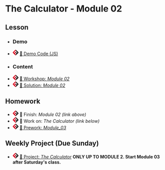 # The Calculator - Module 02

## Lesson
<!-- - ![FSA](/logo.png) [📺 Lecture]() -->
- ### Demo
- ![FSA](/logo.png) [👾 Demo Code (JS)](app.js)
- ### Content
- ![FSA](/logo.png) [🔬 Workshop: *Module 02*](https://learn.fullstackacademy.com/workshop/5e45668c295c680004732b36/landing)
- ![FSA](/logo.png) [👾 Solution: *Module 02*](https://learn.fullstackacademy.com/workshop/5e45668c295c680004732b36/content/5e45668d295c680004732b49/text)

## Homework
- ![FSA](/logo.png) 🔬 Finish: *Module 02 (link above)*
- ![FSA](/logo.png) 🔬 Work on: *The Calculator (link below)*
- ![FSA](/logo.png) [📖 Prework: *Module_03*](https://learn.fullstackacademy.com/workshop/5e45669b295c680004732b55/content/5e45669c295c680004732b5c/text)

## Weekly Project (Due Sunday)
- ![FSA](/logo.png) [🔬 Project: *The Calculator*](https://learn.fullstackacademy.com/workshop/5e43292f3b9652000405936b/content/5e43292f3b9652000405937b/text) __ONLY UP TO MODULE 2. Start Module 03 after Saturday's class.__
